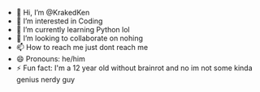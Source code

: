 - 👋 Hi, I’m @KrakedKen
- 👀 I’m interested in Coding
- 🌱 I’m currently learning Python lol
- 💞️ I’m looking to collaborate on nohing
- 📫 How to reach me just dont reach me
- 😄 Pronouns: he/him
- ⚡ Fun fact: I'm a 12 year old without brainrot and no im not some kinda genius nerdy guy

<!---
KrakedKen/KrakedKen is a ✨ special ✨ repository because its `README.md` (this file) appears on your GitHub profile.
You can click the Preview link to take a look at your changes.
--->
